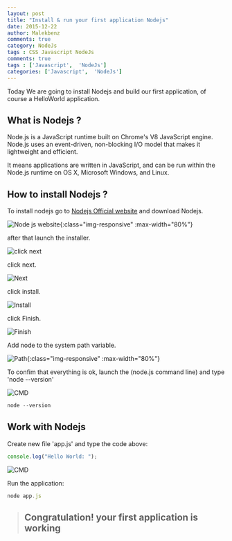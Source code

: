 ```yaml
---
layout: post
title: "Install & run your first application Nodejs"
date: 2015-12-22
author: Malekbenz
comments: true
category: NodeJs
tags : CSS Javascript NodeJs
comments: true
tags : ['Javascript',  'NodeJs']
categories: ['Javascript',  'NodeJs']
---
```


Today We are going to install Nodejs and build our first application, of course a HelloWorld application.

## What is Nodejs ? 

Node.js is a JavaScript runtime built on Chrome's V8 JavaScript engine. Node.js uses an event-driven, non-blocking I/O model that makes it lightweight and efficient.

It means applications are written in JavaScript, and can be run within the Node.js runtime on OS X, Microsoft Windows, and Linux.

## How to install Nodejs ?
To install nodejs go to [Nodejs Official website](https://nodejs.org/) and download Nodejs.

![Node js website](/images/nodejs/nodejswebsite.png){:class="img-responsive" :max-width="80%"}


after that launch the installer.

![click next](/images/nodejs/nodejsfs01.png)

click next.

![Next](/images/nodejs/nodejsfs02.png)

click install.

![Install](/images/nodejs/nodejsfs03.png)

click Finish.


![Finish](/images/nodejs/nodejsfs04.png)


Add node to the system path variable.  


![Path](/images/nodejs/nodejsfs05.png){:class="img-responsive" :max-width="80%"}


To confim that everything is ok, launch the (node.js command line) and type 'node --version'   

![CMD](/images/nodejs/nodejsfs06.01.png) 



```javascript
node --version
```


## Work with Nodejs 
    
Create new file 'app.js' and type the code above:  

```javascript
console.log("Hello World: ");
```

![CMD](/images/nodejs/nodejsfs06.png)


Run the application: 

```javascript
node app.js
```

>
> ## **Congratulation! your first application is working**
>


